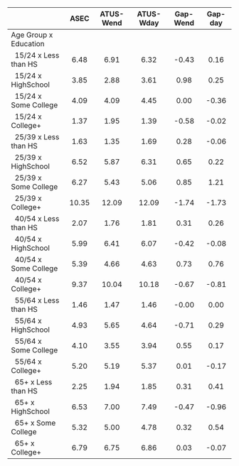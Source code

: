 
|                      |         ASEC |    ATUS-Wend |    ATUS-Wday |     Gap-Wend |      Gap-day |
| -------------------- | :----------: | :----------: | :----------: | :----------: | :----------: |
| Age Group x Education |              |              |              |              |              |
| &nbsp;&nbsp;15/24 x Less than HS |         6.48 |         6.91 |         6.32 |        -0.43 |         0.16 |
| &nbsp;&nbsp;15/24 x HighSchool |         3.85 |         2.88 |         3.61 |         0.98 |         0.25 |
| &nbsp;&nbsp;15/24 x Some College |         4.09 |         4.09 |         4.45 |         0.00 |        -0.36 |
| &nbsp;&nbsp;15/24 x College+ |         1.37 |         1.95 |         1.39 |        -0.58 |        -0.02 |
| &nbsp;&nbsp;25/39 x Less than HS |         1.63 |         1.35 |         1.69 |         0.28 |        -0.06 |
| &nbsp;&nbsp;25/39 x HighSchool |         6.52 |         5.87 |         6.31 |         0.65 |         0.22 |
| &nbsp;&nbsp;25/39 x Some College |         6.27 |         5.43 |         5.06 |         0.85 |         1.21 |
| &nbsp;&nbsp;25/39 x College+ |        10.35 |        12.09 |        12.09 |        -1.74 |        -1.73 |
| &nbsp;&nbsp;40/54 x Less than HS |         2.07 |         1.76 |         1.81 |         0.31 |         0.26 |
| &nbsp;&nbsp;40/54 x HighSchool |         5.99 |         6.41 |         6.07 |        -0.42 |        -0.08 |
| &nbsp;&nbsp;40/54 x Some College |         5.39 |         4.66 |         4.63 |         0.73 |         0.76 |
| &nbsp;&nbsp;40/54 x College+ |         9.37 |        10.04 |        10.18 |        -0.67 |        -0.81 |
| &nbsp;&nbsp;55/64 x Less than HS |         1.46 |         1.47 |         1.46 |        -0.00 |         0.00 |
| &nbsp;&nbsp;55/64 x HighSchool |         4.93 |         5.65 |         4.64 |        -0.71 |         0.29 |
| &nbsp;&nbsp;55/64 x Some College |         4.10 |         3.55 |         3.94 |         0.55 |         0.17 |
| &nbsp;&nbsp;55/64 x College+ |         5.20 |         5.19 |         5.37 |         0.01 |        -0.17 |
| &nbsp;&nbsp;65+ x Less than HS |         2.25 |         1.94 |         1.85 |         0.31 |         0.41 |
| &nbsp;&nbsp;65+ x HighSchool |         6.53 |         7.00 |         7.49 |        -0.47 |        -0.96 |
| &nbsp;&nbsp;65+ x Some College |         5.32 |         5.00 |         4.78 |         0.32 |         0.54 |
| &nbsp;&nbsp;65+ x College+ |         6.79 |         6.75 |         6.86 |         0.03 |        -0.07 |

